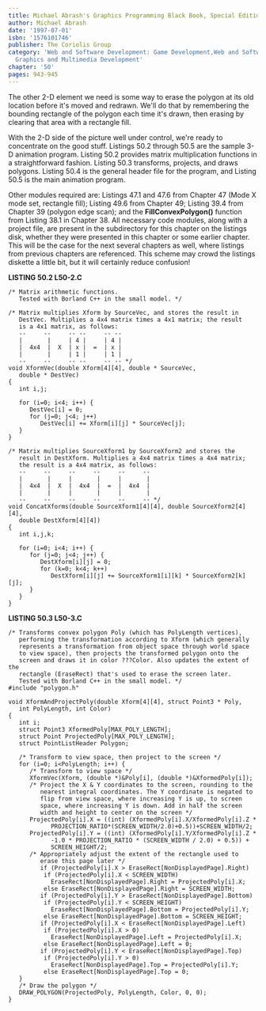 ```yaml
---
title: Michael Abrash's Graphics Programming Black Book, Special Edition
author: Michael Abrash
date: '1997-07-01'
isbn: '1576101746'
publisher: The Coriolis Group
category: 'Web and Software Development: Game Development,Web and Software Development:
  Graphics and Multimedia Development'
chapter: '50'
pages: 943-945
---
```


The other 2-D element we need is some way to erase the polygon at its
old location before it's moved and redrawn. We'll do that by remembering
the bounding rectangle of the polygon each time it's drawn, then erasing
by clearing that area with a rectangle fill.

With the 2-D side of the picture well under control, we're ready to
concentrate on the good stuff. Listings 50.2 through 50.5 are the sample
3-D animation program. Listing 50.2 provides matrix multiplication
functions in a straightforward fashion. Listing 50.3 transforms,
projects, and draws polygons. Listing 50.4 is the general header file
for the program, and Listing 50.5 is the main animation program.

Other modules required are: Listings 47.1 and 47.6 from Chapter 47 (Mode
X mode set, rectangle fill); Listing 49.6 from Chapter 49; Listing 39.4
from Chapter 39 (polygon edge scan); and the **FillConvexPolygon()**
function from Listing 38.1 in Chapter 38. All necessary code modules,
along with a project file, are present in the subdirectory for this
chapter on the listings disk, whether they were presented in this
chapter or some earlier chapter. This will be the case for the next
several chapters as well, where listings from previous chapters are
referenced. This scheme may crowd the listings diskette a little bit,
but it will certainly reduce confusion!

**LISTING 50.2 L50-2.C**

    /* Matrix arithmetic functions.
       Tested with Borland C++ in the small model. */

    /* Matrix multiplies Xform by SourceVec, and stores the result in
       DestVec. Multiplies a 4x4 matrix times a 4x1 matrix; the result
       is a 4x1 matrix, as follows:
       --     --     -- --     -- --
       |       |     | 4 |     | 4 |
       |  4x4  |  X  | x |  =  | x |
       |       |     | 1 |     | 1 |
       --     --     -- --     -- -- */
    void XformVec(double Xform[4][4], double * SourceVec,
       double * DestVec)
    {
       int i,j;

       for (i=0; i<4; i++) {
          DestVec[i] = 0;
          for (j=0; j<4; j++)
             DestVec[i] += Xform[i][j] * SourceVec[j];
       }
    }

    /* Matrix multiplies SourceXform1 by SourceXform2 and stores the
       result in DestXform. Multiplies a 4x4 matrix times a 4x4 matrix;
       the result is a 4x4 matrix, as follows:
       --     --     --     --     --     --
       |       |     |       |     |       |
       |  4x4  |  X  |  4x4  |  =  |  4x4  |
       |       |     |       |     |       |
       --     --     --     --     --     -- */
    void ConcatXforms(double SourceXform1[4][4], double SourceXform2[4][4],
       double DestXform[4][4])
    {
       int i,j,k;

       for (i=0; i<4; i++) {
          for (j=0; j<4; j++) {
             DestXform[i][j] = 0;
             for (k=0; k<4; k++)
                DestXform[i][j] += SourceXform1[i][k] * SourceXform2[k][j];
          }
       }
    }

**LISTING 50.3 L50-3.C**

    /* Transforms convex polygon Poly (which has PolyLength vertices),
       performing the transformation according to Xform (which generally
       represents a transformation from object space through world space
       to view space), then projects the transformed polygon onto the
       screen and draws it in color ???Color. Also updates the extent of the
       rectangle (EraseRect) that's used to erase the screen later.
       Tested with Borland C++ in the small model. */
    #include "polygon.h"

    void XformAndProjectPoly(double Xform[4][4], struct Point3 * Poly,
       int PolyLength, int Color)
    {
       int i;
       struct Point3 XformedPoly[MAX_POLY_LENGTH];
       struct Point ProjectedPoly[MAX_POLY_LENGTH];
       struct PointListHeader Polygon;

       /* Transform to view space, then project to the screen */
       for (i=0; i<PolyLength; i++) {
          /* Transform to view space */
          XformVec(Xform, (double *)&Poly[i], (double *)&XformedPoly[i]);
          /* Project the X & Y coordinates to the screen, rounding to the
             nearest integral coordinates. The Y coordinate is negated to
             flip from view space, where increasing Y is up, to screen
             space, where increasing Y is down. Add in half the screen
             width and height to center on the screen */
          ProjectedPoly[i].X = ((int) (XformedPoly[i].X/XformedPoly[i].Z *
                PROJECTION_RATIO*(SCREEN_WIDTH/2.0)+0.5))+SCREEN_WIDTH/2;
          ProjectedPoly[i].Y = ((int) (XformedPoly[i].Y/XformedPoly[i].Z *
                -1.0 * PROJECTION_RATIO * (SCREEN_WIDTH / 2.0) + 0.5)) +
                SCREEN_HEIGHT/2;
          /* Appropriately adjust the extent of the rectangle used to
             erase this page later */
             if (ProjectedPoly[i].X > EraseRect[NonDisplayedPage].Right)
              if (ProjectedPoly[i].X < SCREEN_WIDTH)
                EraseRect[NonDisplayedPage].Right = ProjectedPoly[i].X;
              else EraseRect[NonDisplayedPage].Right = SCREEN_WIDTH;
             if (ProjectedPoly[i].Y > EraseRect[NonDisplayedPage].Bottom)
              if (ProjectedPoly[i].Y < SCREEN_HEIGHT)
                EraseRect[NonDisplayedPage].Bottom = ProjectedPoly[i].Y;
              else EraseRect[NonDisplayedPage].Bottom = SCREEN_HEIGHT;
             if (ProjectedPoly[i].X < EraseRect[NonDisplayedPage].Left)
              if (ProjectedPoly[i].X > 0)
                EraseRect[NonDisplayedPage].Left = ProjectedPoly[i].X;
              else EraseRect[NonDisplayedPage].Left = 0;
             if (ProjectedPoly[i].Y < EraseRect[NonDisplayedPage].Top)
              if (ProjectedPoly[i].Y > 0)
                EraseRect[NonDisplayedPage].Top = ProjectedPoly[i].Y;
              else EraseRect[NonDisplayedPage].Top = 0;
       }
       /* Draw the polygon */
       DRAW_POLYGON(ProjectedPoly, PolyLength, Color, 0, 0);
    }
